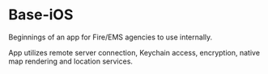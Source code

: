 # Base-iOS
Beginnings of an app for Fire/EMS agencies to use internally.

App utilizes remote server connection, Keychain access, encryption, native map rendering and location services. 
